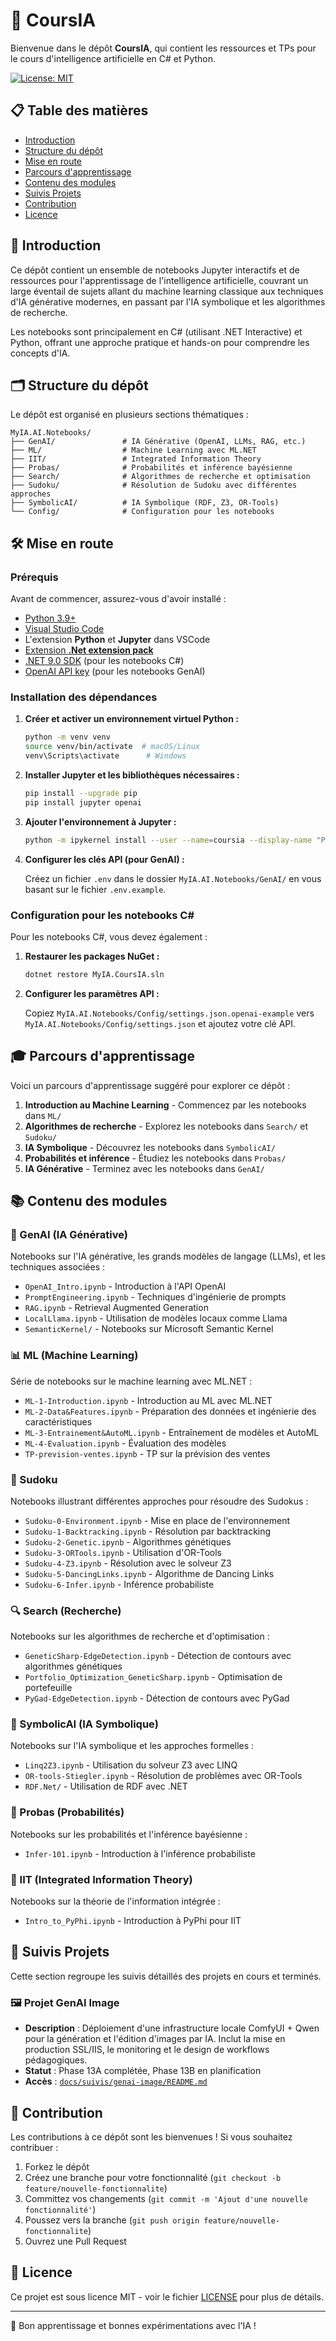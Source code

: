 # 📘 CoursIA

Bienvenue dans le dépôt **CoursIA**, qui contient les ressources et TPs pour le cours d'intelligence artificielle en C# et Python.

[![License: MIT](https://img.shields.io/badge/License-MIT-yellow.svg)](https://opensource.org/licenses/MIT)

## 📋 Table des matières

- [Introduction](#introduction)
- [Structure du dépôt](#structure-du-dépôt)
- [Mise en route](#mise-en-route)
- [Parcours d'apprentissage](#parcours-dapprentissage)
- [Contenu des modules](#contenu-des-modules)
- [Suivis Projets](#suivis-projets)
- [Contribution](#contribution)
- [Licence](#licence)

## 🚀 Introduction

Ce dépôt contient un ensemble de notebooks Jupyter interactifs et de ressources pour l'apprentissage de l'intelligence artificielle, couvrant un large éventail de sujets allant du machine learning classique aux techniques d'IA générative modernes, en passant par l'IA symbolique et les algorithmes de recherche.

Les notebooks sont principalement en C# (utilisant .NET Interactive) et Python, offrant une approche pratique et hands-on pour comprendre les concepts d'IA.

## 🗂️ Structure du dépôt

Le dépôt est organisé en plusieurs sections thématiques :

```
MyIA.AI.Notebooks/
├── GenAI/               # IA Générative (OpenAI, LLMs, RAG, etc.)
├── ML/                  # Machine Learning avec ML.NET
├── IIT/                 # Integrated Information Theory
├── Probas/              # Probabilités et inférence bayésienne
├── Search/              # Algorithmes de recherche et optimisation
├── Sudoku/              # Résolution de Sudoku avec différentes approches
├── SymbolicAI/          # IA Symbolique (RDF, Z3, OR-Tools)
└── Config/              # Configuration pour les notebooks
```

## 🛠️ Mise en route

### Prérequis

Avant de commencer, assurez-vous d'avoir installé :

- [Python 3.9+](https://www.python.org/downloads/)
- [Visual Studio Code](https://code.visualstudio.com/)
- L'extension **Python** et **Jupyter** dans VSCode
- [Extension **.Net extension pack**](https://marketplace.visualstudio.com/items?itemName=ms-dotnettools.vscode-dotnet-pack)
- [.NET 9.0 SDK](https://dotnet.microsoft.com/download) (pour les notebooks C#)
- [OpenAI API key](https://platform.openai.com/signup/) (pour les notebooks GenAI)

### Installation des dépendances

1. **Créer et activer un environnement virtuel Python :**

   ```sh
   python -m venv venv
   source venv/bin/activate  # macOS/Linux
   venv\Scripts\activate      # Windows
   ```

2. **Installer Jupyter et les bibliothèques nécessaires :**

   ```sh
   pip install --upgrade pip
   pip install jupyter openai
   ```

3. **Ajouter l'environnement à Jupyter :**

   ```sh
   python -m ipykernel install --user --name=coursia --display-name "Python (CoursIA)"
   ```

4. **Configurer les clés API (pour GenAI) :**
   
   Créez un fichier `.env` dans le dossier `MyIA.AI.Notebooks/GenAI/` en vous basant sur le fichier `.env.example`.

### Configuration pour les notebooks C#

Pour les notebooks C#, vous devez également :

1. **Restaurer les packages NuGet :**

   ```sh
   dotnet restore MyIA.CoursIA.sln
   ```

2. **Configurer les paramètres API :**
   
   Copiez `MyIA.AI.Notebooks/Config/settings.json.openai-example` vers `MyIA.AI.Notebooks/Config/settings.json` et ajoutez votre clé API.

## 🎓 Parcours d'apprentissage

Voici un parcours d'apprentissage suggéré pour explorer ce dépôt :

1. **Introduction au Machine Learning** - Commencez par les notebooks dans `ML/`
2. **Algorithmes de recherche** - Explorez les notebooks dans `Search/` et `Sudoku/`
3. **IA Symbolique** - Découvrez les notebooks dans `SymbolicAI/`
4. **Probabilités et inférence** - Étudiez les notebooks dans `Probas/`
5. **IA Générative** - Terminez avec les notebooks dans `GenAI/`

## 📚 Contenu des modules

### 🤖 GenAI (IA Générative)

Notebooks sur l'IA générative, les grands modèles de langage (LLMs), et les techniques associées :

- `OpenAI_Intro.ipynb` - Introduction à l'API OpenAI
- `PromptEngineering.ipynb` - Techniques d'ingénierie de prompts
- `RAG.ipynb` - Retrieval Augmented Generation
- `LocalLlama.ipynb` - Utilisation de modèles locaux comme Llama
- `SemanticKernel/` - Notebooks sur Microsoft Semantic Kernel

### 📊 ML (Machine Learning)

Série de notebooks sur le machine learning avec ML.NET :

- `ML-1-Introduction.ipynb` - Introduction au ML avec ML.NET
- `ML-2-Data&Features.ipynb` - Préparation des données et ingénierie des caractéristiques
- `ML-3-Entrainement&AutoML.ipynb` - Entraînement de modèles et AutoML
- `ML-4-Evaluation.ipynb` - Évaluation des modèles
- `TP-prevision-ventes.ipynb` - TP sur la prévision des ventes

### 🧩 Sudoku

Notebooks illustrant différentes approches pour résoudre des Sudokus :

- `Sudoku-0-Environment.ipynb` - Mise en place de l'environnement
- `Sudoku-1-Backtracking.ipynb` - Résolution par backtracking
- `Sudoku-2-Genetic.ipynb` - Algorithmes génétiques
- `Sudoku-3-ORTools.ipynb` - Utilisation d'OR-Tools
- `Sudoku-4-Z3.ipynb` - Résolution avec le solveur Z3
- `Sudoku-5-DancingLinks.ipynb` - Algorithme de Dancing Links
- `Sudoku-6-Infer.ipynb` - Inférence probabiliste

### 🔍 Search (Recherche)

Notebooks sur les algorithmes de recherche et d'optimisation :

- `GeneticSharp-EdgeDetection.ipynb` - Détection de contours avec algorithmes génétiques
- `Portfolio_Optimization_GeneticSharp.ipynb` - Optimisation de portefeuille
- `PyGad-EdgeDetection.ipynb` - Détection de contours avec PyGad

### 🧠 SymbolicAI (IA Symbolique)

Notebooks sur l'IA symbolique et les approches formelles :

- `Linq2Z3.ipynb` - Utilisation du solveur Z3 avec LINQ
- `OR-tools-Stiegler.ipynb` - Résolution de problèmes avec OR-Tools
- `RDF.Net/` - Utilisation de RDF avec .NET

### 🔢 Probas (Probabilités)

Notebooks sur les probabilités et l'inférence bayésienne :

- `Infer-101.ipynb` - Introduction à l'inférence probabiliste

### 🧪 IIT (Integrated Information Theory)

Notebooks sur la théorie de l'information intégrée :

- `Intro_to_PyPhi.ipynb` - Introduction à PyPhi pour IIT

## 📂 Suivis Projets

Cette section regroupe les suivis détaillés des projets en cours et terminés.

### 🖼️ Projet GenAI Image

- **Description** : Déploiement d'une infrastructure locale ComfyUI + Qwen pour la génération et l'édition d'images par IA. Inclut la mise en production SSL/IIS, le monitoring et le design de workflows pédagogiques.
- **Statut** : Phase 13A complétée, Phase 13B en planification
- **Accès** : [`docs/suivis/genai-image/README.md`](docs/suivis/genai-image/README.md)

## 👥 Contribution

Les contributions à ce dépôt sont les bienvenues ! Si vous souhaitez contribuer :

1. Forkez le dépôt
2. Créez une branche pour votre fonctionnalité (`git checkout -b feature/nouvelle-fonctionnalite`)
3. Committez vos changements (`git commit -m 'Ajout d'une nouvelle fonctionnalité'`)
4. Poussez vers la branche (`git push origin feature/nouvelle-fonctionnalite`)
5. Ouvrez une Pull Request

## 📄 Licence

Ce projet est sous licence MIT - voir le fichier [LICENSE](LICENSE) pour plus de détails.

---

🚀 Bon apprentissage et bonnes expérimentations avec l'IA !
